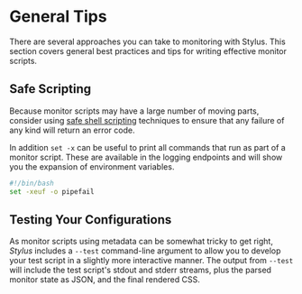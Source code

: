 # General Tips

There are several approaches you can take to monitoring with Stylus. This section covers general best practices and tips for writing effective monitor scripts.

## Safe Scripting

Because monitor scripts may have a large number of moving parts, consider using [safe shell scripting](https://sipb.mit.edu/doc/safe-shell/) techniques to ensure that any failure of any kind will return an error code.

In addition `set -x` can be useful to print all commands that run as part of a monitor script. These are available in the logging endpoints and will show you the expansion of environment variables.

```bash
#!/bin/bash
set -xeuf -o pipefail
```

## Testing Your Configurations

As monitor scripts using metadata can be somewhat tricky to get right, *Stylus* includes a `--test` command-line argument to allow you to develop your test script in a slightly more interactive manner. The output from `--test` will include the test script's stdout and stderr streams, plus the parsed monitor state as JSON, and the final rendered CSS.
